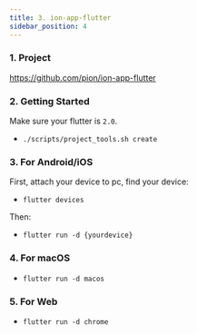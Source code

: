 ```yaml
---
title: 3. ion-app-flutter
sidebar_position: 4
---
```


### 1. Project

https://github.com/pion/ion-app-flutter

### 2. Getting Started

Make sure your flutter is `2.0`.

- `./scripts/project_tools.sh create`

### 3. For Android/iOS

First, attach your device to pc, find your device:

- `flutter devices`

Then:

- `flutter run -d {yourdevice}`

### 4. For macOS

- `flutter run -d macos`

### 5. For Web

- `flutter run -d chrome`

